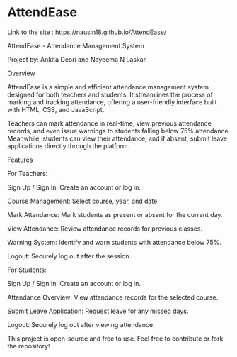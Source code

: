 # AttendEase

Link to the site : https://nausin18.github.io/AttendEase/

AttendEase - Attendance Management System

Project by: Ankita Deori and Nayeema N Laskar

Overview

AttendEase is a simple and efficient attendance management system designed for both teachers and students. It streamlines the process of marking and tracking attendance, offering a user-friendly interface built with HTML, CSS, and JavaScript.

Teachers can mark attendance in real-time, view previous attendance records, and even issue warnings to students falling below 75% attendance. Meanwhile, students can view their attendance, and if absent, submit leave applications directly through the platform.

Features

For Teachers:


Sign Up / Sign In: Create an account or log in.

Course Management: Select course, year, and date.

Mark Attendance: Mark students as present or absent for the current day.

View Attendance: Review attendance records for previous classes.

Warning System: Identify and warn students with attendance below 75%.

Logout: Securely log out after the session.


For Students:


Sign Up / Sign In: Create an account or log in.

Attendance Overview: View attendance records for the selected course.

Submit Leave Application: Request leave for any missed days.

Logout: Securely log out after viewing attendance.



This project is open-source and free to use. Feel free to contribute or fork the repository!

